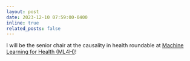 ```yaml
---
layout: post
date: 2023-12-10 07:59:00-0400
inline: true
related_posts: false
---
```


I will be the senior chair at the causality in health roundable at [Machine Learning for Health (ML4H)](https://ml4h.cc/2023/index.html)! 
